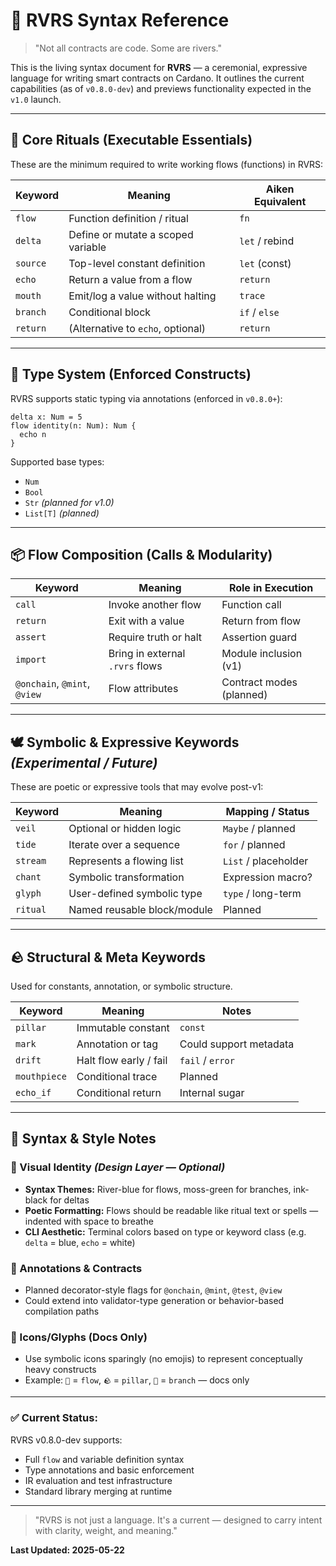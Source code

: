 # 📜 RVRS Syntax Reference

> "Not all contracts are code. Some are rivers."

This is the living syntax document for **RVRS** — a ceremonial, expressive language for writing smart contracts on Cardano. It outlines the current capabilities (as of `v0.8.0-dev`) and previews functionality expected in the `v1.0` launch.

---

## 🌿 Core Rituals (Executable Essentials)

These are the minimum required to write working flows (functions) in RVRS:

| Keyword   | Meaning                             | Aiken Equivalent |
|-----------|--------------------------------------|------------------|
| `flow`    | Function definition / ritual         | `fn`             |
| `delta`   | Define or mutate a scoped variable   | `let` / rebind   |
| `source`  | Top-level constant definition        | `let` (const)    |
| `echo`    | Return a value from a flow           | `return`         |
| `mouth`   | Emit/log a value without halting     | `trace`          |
| `branch`  | Conditional block                    | `if` / `else`    |
| `return`  | (Alternative to `echo`, optional)    | `return`         |

---

## 🧠 Type System (Enforced Constructs)

RVRS supports static typing via annotations (enforced in `v0.8.0+`):

```rvrs
delta x: Num = 5
flow identity(n: Num): Num {
  echo n
}
```

Supported base types:
- `Num`
- `Bool`
- `Str` *(planned for v1.0)*
- `List[T]` *(planned)*

---

## 📦 Flow Composition (Calls & Modularity)

| Keyword   | Meaning                          | Role in Execution     |
|-----------|----------------------------------|------------------------|
| `call`    | Invoke another flow              | Function call          |
| `return`  | Exit with a value                | Return from flow       |
| `assert`  | Require truth or halt            | Assertion guard        |
| `import`  | Bring in external `.rvrs` flows  | Module inclusion (v1)  |
| `@onchain`, `@mint`, `@view` | Flow attributes | Contract modes (planned) |

---

## 🕊️ Symbolic & Expressive Keywords *(Experimental / Future)*

These are poetic or expressive tools that may evolve post-v1:

| Keyword     | Meaning                             | Mapping / Status     |
|-------------|--------------------------------------|-----------------------|
| `veil`      | Optional or hidden logic             | `Maybe` / planned     |
| `tide`      | Iterate over a sequence              | `for` / planned       |
| `stream`    | Represents a flowing list            | `List` / placeholder  |
| `chant`     | Symbolic transformation              | Expression macro?     |
| `glyph`     | User-defined symbolic type           | `type` / long-term    |
| `ritual`    | Named reusable block/module          | Planned               |

---

## 🪨 Structural & Meta Keywords

Used for constants, annotation, or symbolic structure.

| Keyword     | Meaning                              | Notes                  |
|-------------|---------------------------------------|------------------------|
| `pillar`    | Immutable constant                   | `const`                |
| `mark`      | Annotation or tag                    | Could support metadata |
| `drift`     | Halt flow early / fail               | `fail` / `error`       |
| `mouthpiece`| Conditional trace                    | Planned                |
| `echo_if`   | Conditional return                   | Internal sugar         |

---

## 🧪 Syntax & Style Notes

### 🎨 Visual Identity *(Design Layer — Optional)*

- **Syntax Themes:** River-blue for flows, moss-green for branches, ink-black for deltas
- **Poetic Formatting:** Flows should be readable like ritual text or spells — indented with space to breathe
- **CLI Aesthetic:** Terminal colors based on type or keyword class (e.g. `delta` = blue, `echo` = white)

### 🔖 Annotations & Contracts

- Planned decorator-style flags for `@onchain`, `@mint`, `@test`, `@view`
- Could extend into validator-type generation or behavior-based compilation paths

### 📘 Icons/Glyphs (Docs Only)

- Use symbolic icons sparingly (no emojis) to represent conceptually heavy constructs
- Example: `🌊` = `flow`, `🪨` = `pillar`, `🔀` = `branch` — docs only

---

### ✅ Current Status:  
RVRS v0.8.0-dev supports:
- Full `flow` and variable definition syntax
- Type annotations and basic enforcement
- IR evaluation and test infrastructure
- Standard library merging at runtime

---

> "RVRS is not just a language. It's a current — designed to carry intent with clarity, weight, and meaning."

**Last Updated: 2025-05-22**
